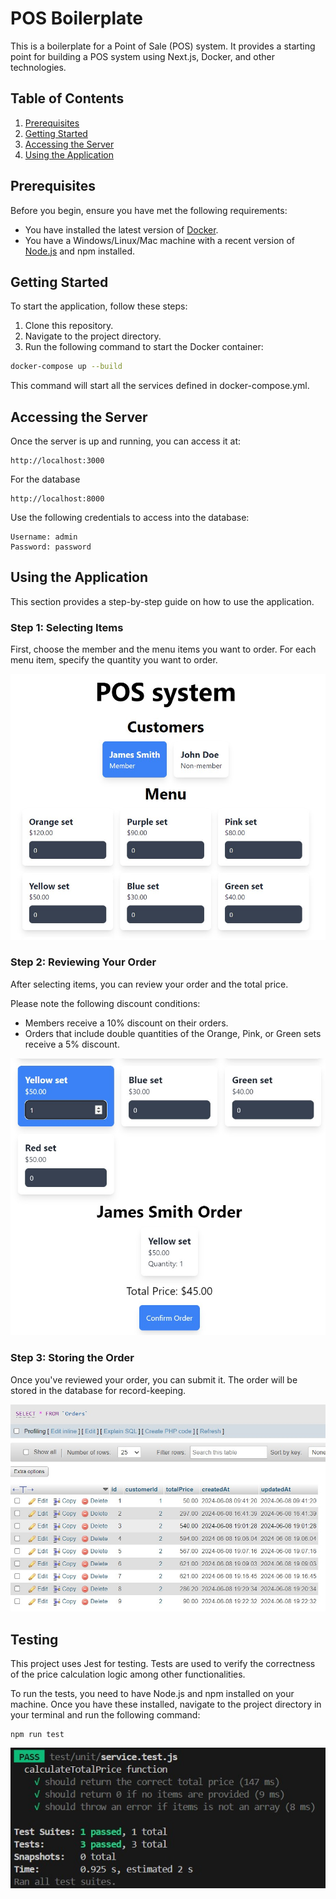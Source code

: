 # POS Boilerplate
This is a boilerplate for a Point of Sale (POS) system. It provides a starting point for building a POS system using Next.js, Docker, and other technologies.

## Table of Contents

1. [Prerequisites](#prerequisites)
2. [Getting Started](#getting-started)
3. [Accessing the Server](#accessing-the-server)
4. [Using the Application](#using-the-application)

## Prerequisites

Before you begin, ensure you have met the following requirements:

- You have installed the latest version of [Docker](https://www.docker.com/get-started).
- You have a Windows/Linux/Mac machine with a recent version of [Node.js](https://nodejs.org/en/download/) and npm installed.

## Getting Started

To start the application, follow these steps:

1. Clone this repository.
2. Navigate to the project directory.
3. Run the following command to start the Docker container:

```bash
docker-compose up --build
```

This command will start all the services defined in docker-compose.yml.

## Accessing the Server

Once the server is up and running, you can access it at:
```
http://localhost:3000
```

For the database
```
http://localhost:8000
```

Use the following credentials to access into the database:
```
Username: admin
Password: password
```

## Using the Application

This section provides a step-by-step guide on how to use the application.

### Step 1: Selecting Items

First, choose the member and the menu items you want to order. For each menu item, specify the quantity you want to order.

![Screenshot showing the selection of a member and menu items](./doc/images/image1.jpg)

### Step 2: Reviewing Your Order

After selecting items, you can review your order and the total price. 

Please note the following discount conditions:

- Members receive a 10% discount on their orders.
- Orders that include double quantities of the Orange, Pink, or Green sets receive a 5% discount.

![Screenshot showing an order review with the total price](./doc/images/image2.jpg)

### Step 3: Storing the Order

Once you've reviewed your order, you can submit it. The order will be stored in the database for record-keeping.

![Screenshot showing the order stored in the database](./doc/images/image3.jpg)

## Testing

This project uses Jest for testing. Tests are used to verify the correctness of the price calculation logic among other functionalities.

To run the tests, you need to have Node.js and npm installed on your machine. Once you have these installed, navigate to the project directory in your terminal and run the following command:

```
npm run test
```

![Screenshot showing the order stored in the database](./doc/images/image4.jpg)
